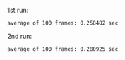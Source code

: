 1st run: 
```
average of 100 frames: 0.258482 sec
```

2nd run:
```
average of 100 frames: 0.280925 sec
```
